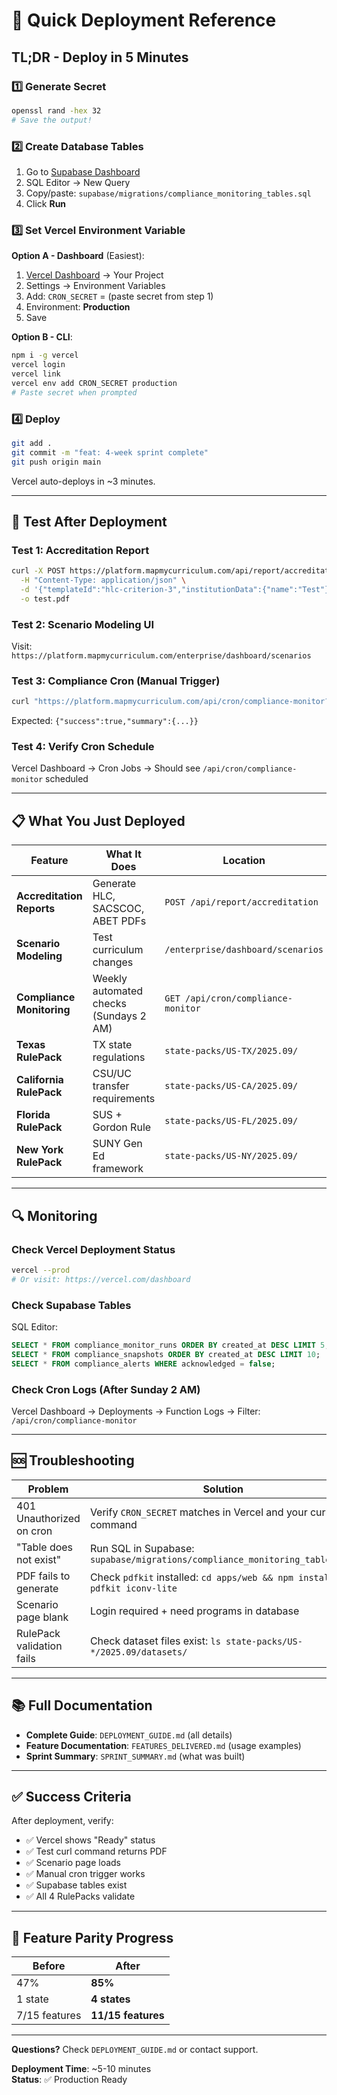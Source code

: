 # 🚀 Quick Deployment Reference

## TL;DR - Deploy in 5 Minutes

### 1️⃣ Generate Secret
```bash
openssl rand -hex 32
# Save the output!
```

### 2️⃣ Create Database Tables
1. Go to [Supabase Dashboard](https://supabase.com/dashboard)
2. SQL Editor → New Query
3. Copy/paste: `supabase/migrations/compliance_monitoring_tables.sql`
4. Click **Run**

### 3️⃣ Set Vercel Environment Variable

**Option A - Dashboard** (Easiest):
1. [Vercel Dashboard](https://vercel.com/dashboard) → Your Project
2. Settings → Environment Variables
3. Add: `CRON_SECRET` = (paste secret from step 1)
4. Environment: **Production**
5. Save

**Option B - CLI**:
```bash
npm i -g vercel
vercel login
vercel link
vercel env add CRON_SECRET production
# Paste secret when prompted
```

### 4️⃣ Deploy
```bash
git add .
git commit -m "feat: 4-week sprint complete"
git push origin main
```

Vercel auto-deploys in ~3 minutes.

---

## 🧪 Test After Deployment

### Test 1: Accreditation Report
```bash
curl -X POST https://platform.mapmycurriculum.com/api/report/accreditation \
  -H "Content-Type: application/json" \
  -d '{"templateId":"hlc-criterion-3","institutionData":{"name":"Test"},"programData":{"name":"CS"}}' \
  -o test.pdf
```

### Test 2: Scenario Modeling UI
Visit: `https://platform.mapmycurriculum.com/enterprise/dashboard/scenarios`

### Test 3: Compliance Cron (Manual Trigger)
```bash
curl "https://platform.mapmycurriculum.com/api/cron/compliance-monitor?key=YOUR_CRON_SECRET"
```

Expected: `{"success":true,"summary":{...}}`

### Test 4: Verify Cron Schedule
Vercel Dashboard → Cron Jobs → Should see `/api/cron/compliance-monitor` scheduled

---

## 📋 What You Just Deployed

| Feature | What It Does | Location |
|---------|-------------|----------|
| **Accreditation Reports** | Generate HLC, SACSCOC, ABET PDFs | `POST /api/report/accreditation` |
| **Scenario Modeling** | Test curriculum changes | `/enterprise/dashboard/scenarios` |
| **Compliance Monitoring** | Weekly automated checks (Sundays 2 AM) | `GET /api/cron/compliance-monitor` |
| **Texas RulePack** | TX state regulations | `state-packs/US-TX/2025.09/` |
| **California RulePack** | CSU/UC transfer requirements | `state-packs/US-CA/2025.09/` |
| **Florida RulePack** | SUS + Gordon Rule | `state-packs/US-FL/2025.09/` |
| **New York RulePack** | SUNY Gen Ed framework | `state-packs/US-NY/2025.09/` |

---

## 🔍 Monitoring

### Check Vercel Deployment Status
```bash
vercel --prod
# Or visit: https://vercel.com/dashboard
```

### Check Supabase Tables
SQL Editor:
```sql
SELECT * FROM compliance_monitor_runs ORDER BY created_at DESC LIMIT 5;
SELECT * FROM compliance_snapshots ORDER BY created_at DESC LIMIT 10;
SELECT * FROM compliance_alerts WHERE acknowledged = false;
```

### Check Cron Logs (After Sunday 2 AM)
Vercel Dashboard → Deployments → Function Logs → Filter: `/api/cron/compliance-monitor`

---

## 🆘 Troubleshooting

| Problem | Solution |
|---------|----------|
| 401 Unauthorized on cron | Verify `CRON_SECRET` matches in Vercel and your curl command |
| "Table does not exist" | Run SQL in Supabase: `supabase/migrations/compliance_monitoring_tables.sql` |
| PDF fails to generate | Check `pdfkit` installed: `cd apps/web && npm install pdfkit iconv-lite` |
| Scenario page blank | Login required + need programs in database |
| RulePack validation fails | Check dataset files exist: `ls state-packs/US-*/2025.09/datasets/` |

---

## 📚 Full Documentation

- **Complete Guide**: `DEPLOYMENT_GUIDE.md` (all details)
- **Feature Documentation**: `FEATURES_DELIVERED.md` (usage examples)
- **Sprint Summary**: `SPRINT_SUMMARY.md` (what was built)

---

## ✅ Success Criteria

After deployment, verify:
- ✅ Vercel shows "Ready" status
- ✅ Test curl command returns PDF
- ✅ Scenario page loads
- ✅ Manual cron trigger works
- ✅ Supabase tables exist
- ✅ All 4 RulePacks validate

---

## 🎯 Feature Parity Progress

| Before | After |
|--------|-------|
| 47% | **85%** |
| 1 state | **4 states** |
| 7/15 features | **11/15 features** |

---

**Questions?** Check `DEPLOYMENT_GUIDE.md` or contact support.

**Deployment Time**: ~5-10 minutes  
**Status**: ✅ Production Ready
